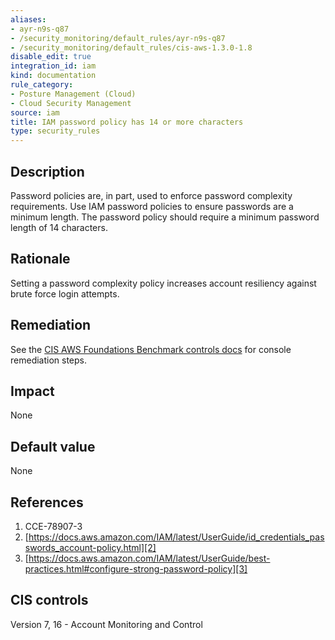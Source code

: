 ```yaml
---
aliases:
- ayr-n9s-q87
- /security_monitoring/default_rules/ayr-n9s-q87
- /security_monitoring/default_rules/cis-aws-1.3.0-1.8
disable_edit: true
integration_id: iam
kind: documentation
rule_category:
- Posture Management (Cloud)
- Cloud Security Management
source: iam
title: IAM password policy has 14 or more characters
type: security_rules
---
```


## Description

Password policies are, in part, used to enforce password complexity requirements. Use IAM password policies to ensure passwords are a minimum length. The password policy should require a minimum password length of 14 characters.

## Rationale

Setting a password complexity policy increases account resiliency against brute force login attempts.

## Remediation

See the [CIS AWS Foundations Benchmark controls docs][1] for console remediation steps.

## Impact

None

## Default value

None

## References

1. CCE-78907-3
2. [https://docs.aws.amazon.com/IAM/latest/UserGuide/id_credentials_passwords_account-policy.html][2]
3. [https://docs.aws.amazon.com/IAM/latest/UserGuide/best-practices.html#configure-strong-password-policy][3]

## CIS controls

Version 7, 16 - Account Monitoring and Control

[1]: https://docs.aws.amazon.com/config/latest/developerguide/operational-best-practices-for-cis_aws_benchmark_level_1.html
[2]: https://docs.aws.amazon.com/IAM/latest/UserGuide/id_credentials_passwords_account-policy.html
[3]: https://docs.aws.amazon.com/IAM/latest/UserGuide/best-practices.html#configure-strong-password-policy
